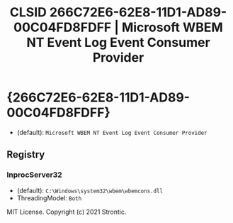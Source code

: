 ﻿---
title: "CLSID 266C72E6-62E8-11D1-AD89-00C04FD8FDFF | Microsoft WBEM NT Event Log Event Consumer Provider"
excerpt: What is COM-Object CLSID 266C72E6-62E8-11D1-AD89-00C04FD8FDFF?
---

# {266C72E6-62E8-11D1-AD89-00C04FD8FDFF}

* (default): `Microsoft WBEM NT Event Log Event Consumer Provider`

## Registry


### InprocServer32

* (default): `C:\Windows\system32\wbem\wbemcons.dll`
* ThreadingModel: `Both`

MIT License. Copyright (c) 2021 Strontic.


